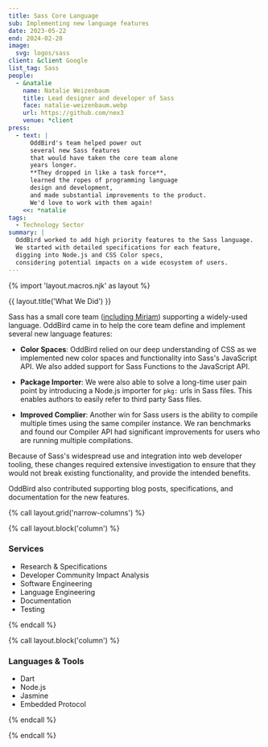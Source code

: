 ```yaml
---
title: Sass Core Language
sub: Implementing new language features
date: 2023-05-22
end: 2024-02-20
image:
  svg: logos/sass
client: &client Google
list_tag: Sass
people:
  - &natalie
    name: Natalie Weizenbaum
    title: Lead designer and developer of Sass
    face: natalie-weizenbaum.webp
    url: https://github.com/nex3
    venue: *client
press:
  - text: |
      OddBird's team helped power out
      several new Sass features
      that would have taken the core team alone
      years longer.
      **They dropped in like a task force**,
      learned the ropes of programming language
      design and development,
      and made substantial improvements to the product.
      We'd love to work with them again!
    <<: *natalie
tags:
  - Technology Sector
summary: |
  OddBird worked to add high priority features to the Sass language.
  We started with detailed specifications for each feature,
  digging into Node.js and CSS Color specs,
  considering potential impacts on a wide ecosystem of users.
---
```


{% import 'layout.macros.njk' as layout %}

{{ layout.title('What We Did') }}

Sass has a small core team ([including Miriam](/sass/))
supporting a widely-used language.
OddBird came in to help the core team
define and implement several new language features:

- **Color Spaces**: OddBird relied on our deep understanding of CSS
  as we implemented new color spaces and functionality
  into Sass's JavaScript API.
  We also added support for Sass Functions to the JavaScript API.

- **Package Importer**: We were also able to solve a long-time user pain point
  by introducing a Node.js importer for `pkg:` urls in Sass files.
  This enables authors to easily refer to third party Sass files.

- **Improved Complier**: Another win for Sass users
  is the ability to compile multiple times using the
  same compiler instance. We ran benchmarks and found our Compiler API had
  significant improvements for users who are running multiple compilations.

Because of Sass's widespread use and integration into web developer tooling,
these changes required extensive investigation to ensure that they would not
break existing functionality, and provide the intended benefits.

OddBird also contributed supporting blog posts, specifications, and
documentation for the new features.

{% call layout.grid('narrow-columns') %}

{% call layout.block('column') %}

### Services

- Research & Specifications
- Developer Community Impact Analysis
- Software Engineering
- Language Engineering
- Documentation
- Testing

{% endcall %}

{% call layout.block('column') %}

### Languages & Tools

- Dart
- Node.js
- Jasmine
- Embedded Protocol

{% endcall %}

{% endcall %}
